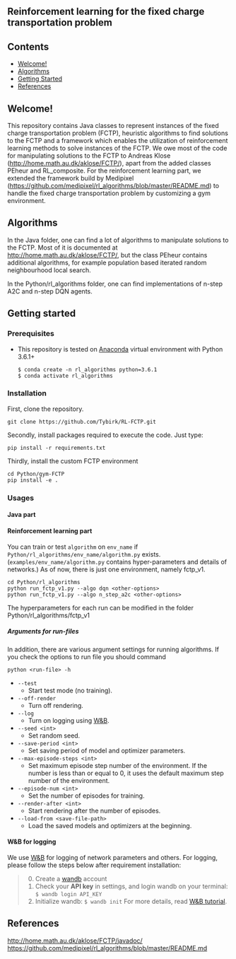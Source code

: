 ## Reinforcement learning for the fixed charge transportation problem

## Contents

* [Welcome!](https://github.com/Tybirk/RL-FCTP#Welcome!)
* [Algorithms](https://github.com/Tybirk/RL-FCTP#Algorithms)
* [Getting Started](https://github.com/Tybirk/RL-FCTP#Getting-started)
* [References](https://github.com/Tybirk/RL-FCTP#References)


## Welcome!
This repository contains Java classes to represent instances of the fixed charge transportation problem (FCTP), heuristic algorithms to find solutions to the FCTP and a framework which enables the utilization of reinforcement learning methods to solve instances of the FCTP. We owe most of the code for manipulating solutions to the FCTP to Andreas Klose (http://home.math.au.dk/aklose/FCTP/), apart from the added classes PEheur and RL_composite. For the reinforcement learning part, we extended the framework build by Medipixel (https://github.com/medipixel/rl_algorithms/blob/master/README.md) to handle the fixed charge transportation problem by customizing a gym environment.

## Algorithms
In the Java folder, one can find a lot of algorithms to manipulate solutions to the FCTP. Most of it is documented at http://home.math.au.dk/aklose/FCTP/, but the class PEheur contains additional algorithms, for example population based iterated random neighbourhood local search. 

In the Python/rl_algorithms folder, one can find implementations of n-step A2C and n-step DQN agents.


## Getting started

### Prerequisites
* This repository is tested on [Anaconda](https://www.anaconda.com/distribution/) virtual environment with Python 3.6.1+
    ```
    $ conda create -n rl_algorithms python=3.6.1
    $ conda activate rl_algorithms
    ```

### Installation
First, clone the repository.
```
git clone https://github.com/Tybirk/RL-FCTP.git
```
Secondly, install packages required to execute the code. Just type:
```
pip install -r requirements.txt
```

Thirdly, install the custom FCTP environment
```
cd Python/gym-FCTP
pip install -e .
```


### Usages

#### Java part

#### Reinforcement learning part
You can train or test `algorithm` on `env_name` if `Python/rl_algorithms/env_name/algorithm.py` exists. (`examples/env_name/algorithm.py` contains hyper-parameters and details of networks.) As of now, there is just one environment, namely fctp_v1.

```
cd Python/rl_algorithms
python run_fctp_v1.py --algo dqn <other-options>
python run_fctp_v1.py --algo n_step_a2c <other-options>
``` 

The hyperparameters for each run can be modified in the folder Python/rl_algorithms/fctp_v1

##### Arguments for run-files

In addition, there are various argument settings for running algorithms. If you check the options to run file you should command 
```
python <run-file> -h
```
- `--test`
    - Start test mode (no training).
- `--off-render`
    - Turn off rendering.
- `--log`
    - Turn on logging using [W&B](https://www.wandb.com/).
- `--seed <int>`
    - Set random seed.
- `--save-period <int>`
    - Set saving period of model and optimizer parameters.
- `--max-episode-steps <int>`
    - Set maximum episode step number of the environment. If the number is less than or equal to 0, it uses the default maximum step number of the environment.
- `--episode-num <int>`
    - Set the number of episodes for training.
- `--render-after <int>`
    - Start rendering after the number of episodes.
- `--load-from <save-file-path>`
    - Load the saved models and optimizers at the beginning.

#### W&B for logging
We use [W&B](https://www.wandb.com/) for logging of network parameters and others. For logging, please follow the steps below after requirement installation:

>0. Create a [wandb](https://www.wandb.com/) account
>1. Check your **API key** in settings, and login wandb on your terminal: `$ wandb login API_KEY`
>2. Initialize wandb: `$ wandb init`
For more details, read [W&B tutorial](https://docs.wandb.com/docs/started.html).

## References
http://home.math.au.dk/aklose/FCTP/javadoc/
https://github.com/medipixel/rl_algorithms/blob/master/README.md
